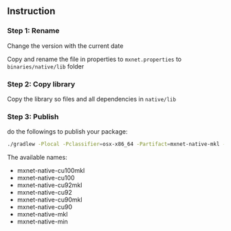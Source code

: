 ## Instruction

### Step 1: Rename
Change the version with the current date

Copy and rename the file in properties to `mxnet.properties` to `binaries/native/lib` folder

### Step 2: Copy library

Copy the library so files and all dependencies in `native/lib`

### Step 3: Publish

do the followings to publish your package:

```bash
./gradlew -Plocal -Pclassifier=osx-x86_64 -Partifact=mxnet-native-mkl -PversionNum=1.5.0-SNAPSHOT publish
```

The available names:
- mxnet-native-cu100mkl
- mxnet-native-cu100
- mxnet-native-cu92mkl
- mxnet-native-cu92
- mxnet-native-cu90mkl
- mxnet-native-cu90
- mxnet-native-mkl
- mxnet-native-min
